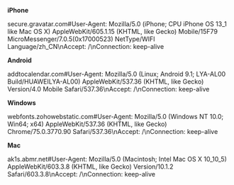 **iPhone**

secure.gravatar.com#User-Agent: Mozilla/5.0 (iPhone; CPU iPhone OS 13_1 like Mac OS X) AppleWebKit/605.1.15 (KHTML, like Gecko) Mobile/15F79 MicroMessenger/7.0.5(0x17000523) NetType/WIFI Language/zh_CN\nAccept: /\nConnection: keep-alive 

**Android**

addtocalendar.com#User-Agent: Mozilla/5.0 (Linux; Android 9.1; LYA-AL00 Build/HUAWEILYA-AL00) AppleWebKit/537.36 (KHTML, like Gecko) Version/4.0 Mobile Safari/537.36\nAccept: /\nConnection: keep-alive

**Windows**

webfonts.zohowebstatic.com#User-Agent: Mozilla/5.0 (Windows NT 10.0; Win64; x64) AppleWebKit/537.36 (KHTML, like Gecko) Chrome/75.0.3770.90 Safari/537.36\nAccept: /\nConnection: keep-alive

**Mac**

ak1s.abmr.net#User-Agent: Mozilla/5.0 (Macintosh; Intel Mac OS X 10_10_5) AppleWebKit/603.3.8 (KHTML, like Gecko) Version/10.1.2 Safari/603.3.8\nAccept: /\nConnection: keep-alive
